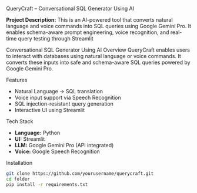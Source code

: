  QueryCraft – Conversational SQL Generator Using AI

 **Project Description:**
This is an AI-powered tool that converts natural language and voice commands into SQL queries using Google Gemini Pro. It enables schema-aware prompt engineering, voice recognition, and real-time query testing through Streamlit

Conversational SQL Generator Using AI
Overview
QueryCraft enables users to interact with databases using natural language or voice commands. It converts these inputs into safe and schema-aware SQL queries powered by Google Gemini Pro.

Features
-  Natural Language → SQL translation
-  Voice input support via Speech Recognition
-  SQL injection-resistant query generation
-  Interactive UI using Streamlit

Tech Stack
- **Language:** Python
- **UI:** Streamlit
- **LLM:** Google Gemini Pro (API integrated)
- **Voice:** Google Speech Recognition

 Installation

```bash
git clone https://github.com/yourusername/querycraft.git
cd folder
pip install -r requirements.txt

